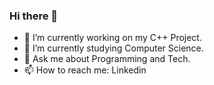 ### Hi there 👋
- 🔭 I’m currently working on my C++ Project.
- 🌱 I’m currently studying Computer Science.
- 💬 Ask me about Programming and Tech.
- 📫 How to reach me: Linkedin

<!--
**neerxj/neerxj** is a ✨ _special_ ✨ repository because its `README.md` (this file) appears on your GitHub profile.


